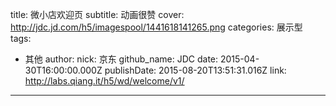 title: 微小店欢迎页
subtitle: 动画很赞
cover: http://jdc.jd.com/h5/imagespool/1441618141265.png
categories: 展示型
tags:
  - 其他
author:
  nick: 京东
  github_name: JDC
date: 2015-04-30T16:00:00.000Z
publishDate: 2015-08-20T13:51:31.016Z
link: http://labs.qiang.it/h5/wd/welcome/v1/
---